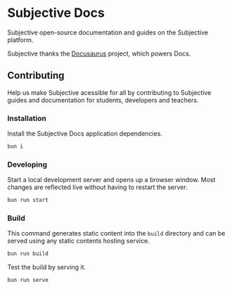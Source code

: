 # Subjective Docs

Subjective open-source documentation and guides on the Subjective platform.

Subjective thanks the [Docusaurus](https://docusaurus.io/) project, which powers Docs.

## Contributing

Help us make Subjective acessible for all by contributing to Subjective guides and documentation for students, developers and teachers.

### Installation

Install the Subjective Docs application dependencies.

```bash
bun i
```

### Developing

Start a local development server and opens up a browser window. Most changes are reflected live without having to restart the server.

```bash
bun run start
```

### Build

This command generates static content into the `build` directory and can be served using any static contents hosting service.

```bash
bun run build
```

Test the build by serving it.

```bash
bun run serve
```
